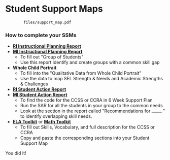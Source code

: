 # Student Support Maps 

```pdf
		files/support_map.pdf
```

### How to complete your SSMs

- [**RI Instructional Planning Report**](https://cylalighthouse.github.io/CYLA_Assessments_Toolkit/#/sam?id=ri-instructional-planning-report)
- [**MI Instructional Planning Report**](https://cylalighthouse.github.io/CYLA_Assessments_Toolkit/#/sam?id=classroom-reports-2)
	- To fill out "Group of Students"
	- Use this report identify and create groups with a common skill gap
- **Whole Child Portrait**
	- To fill into the "Qualitative Data from Whole Child Portrait"
	- Use the data to map SEL Strength & Needs and Academic Strengths & Challenges
- [**RI Student Action Report**](https://cylalighthouse.github.io/CYLA_Assessments_Toolkit/#/sam?id=ri-student-action-reports)
- [**MI Student Action Report**](https://cylalighthouse.github.io/CYLA_Assessments_Toolkit/#/sam?id=student-reports-2)
	- To find the code for the CCSS or CCRA in 6 Week Support Plan
	- Run the SAR for all the students in your group to the common needs
	- Look at the section in the report called "Recommendations for _____ " to identify overlapping skill needs.
- [**ELA Toolkit**](https://cylalighthouse.github.io/CYLA_Assessments_Toolkit/#/ela.1?id=how-do-i-use-the-anchor-standards-breakdown) or [**Math Toolkit**](math.md)
	- To fill out Skills, Vocabulary, and full description for the CCSS or CCRA
	- Copy and paste the corresponding sections into your Student Support Map


You did it!